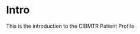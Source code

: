 <!-- StructureDefinition-cibmtr-patient-intro.md {% comment %}
*****************************************************************************************
*                            WARNING: DO NOT EDIT THIS FILE                             *
*                                                                                       *
* This file is generated by SUSHI. Any edits you make to this file will be overwritten. *
*                                                                                       *
* To change the contents of this file, edit the original source file at:                *
* ig-data/input/pagecontent/StructureDefinition-cibmtr-patient-intro.md                 *
*****************************************************************************************
{% endcomment %} -->
# Intro
This is the introduction to the CIBMTR Patient Profile
